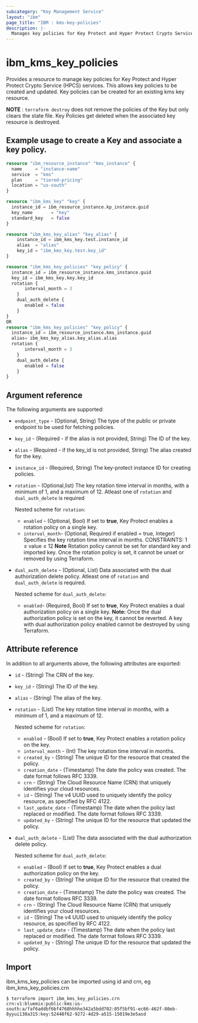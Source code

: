 ```yaml
---
subcategory: "Key Management Service"
layout: "ibm"
page_title: "IBM : kms-key-policies"
description: |-
  Manages key policies for Key Protect and Hyper Protect Crypto Service (HPCS) services
---
```


# ibm_kms_key_policies

Provides a resource to manage key policies for Key Protect and Hyper Protect Crypto Service (HPCS) services. This allows key policies to be created and updated. Key policies can be created for an existing kms key resource.

**NOTE**
: `terraform destroy` does not remove the policies of the Key but only clears the state file. Key Policies get deleted when the associated key resource is destroyed.


## Example usage to create a Key and associate a key policy.

```terraform
resource "ibm_resource_instance" "kms_instance" {
  name     = "instance-name"
  service  = "kms"
  plan     = "tiered-pricing"
  location = "us-south"
}

resource "ibm_kms_key" "key" {
  instance_id = ibm_resource_instance.kp_instance.guid
  key_name       = "key"
  standard_key   = false
}

resource "ibm_kms_key_alias" "key_alias" {
    instance_id = ibm_kms_key.test.instance_id
    alias  = "alias"
    key_id = "ibm_kms_key.test.key_id"
}

resource "ibm_kms_key_policies" "key_policy" {
  instance_id = ibm_resource_instance.kms_instance.guid
  key_id = ibm_kms_key.key.key_id
  rotation {
       interval_month = 3
    }
    dual_auth_delete {
       enabled = false
    }
}
OR
resource "ibm_kms_key_policies" "key_policy" {
  instance_id = ibm_resource_instance.kms_instance.guid
  alias= ibm_kms_key_alias.key_alias.alias
  rotation {
       interval_month = 3
    }
    dual_auth_delete {
       enabled = false
    }
}
```

## Argument reference

The following arguments are supported:

- `endpoint_type` - (Optional, String) The type of the public or private endpoint to be used for fetching policies.
- `key_id` - (Required - if the alias is not provided, String) The ID of the key.
- `alias` - (Required - if the key_id is not provided, String) The alias created for the key.
- `instance_id` - (Required, String) The key-protect instance ID for creating policies.
- `rotation` - (Optional,list) The key rotation time interval in months, with a minimum of 1, and a maximum of 12. Atleast one of `rotation` and `dual_auth_delete` is required

  Nested scheme for `rotation`:
    - `enabled` - (Optional, Bool) If set to **true**, Key Protect enables a rotation policy on a single key.
    - `interval_month`- (Optional, Required if enabled = true, Integer) Specifies the key rotation time interval in months. CONSTRAINTS: 1 ≤ value ≤ 12 **Note** Rotation policy cannot be set for standard key and imported key. Once the rotation policy is set, it cannot be unset or removed by using Terraform.
- `dual_auth_delete` - (Optional, List) Data associated with the dual authorization delete policy. Atleast one of `rotation` and `dual_auth_delete` is required.

    Nested scheme for `dual_auth_delete`:
    - `enabled`- (Required, Bool) If set to **true**, Key Protect enables a dual authorization policy on a single key. **Note:** Once the dual authorization policy is set on the key, it cannot be reverted. A key with dual authorization policy enabled cannot be destroyed by using  Terraform.

## Attribute reference

In addition to all arguments above, the following attributes are exported:

- `id` - (String) The CRN of the key.
- `key_id` - (String) The ID of the key.
- `alias`  - (String) The alias of the key.
- `rotation` - (List) The key rotation time interval in months, with a minimum of 1, and a maximum of 12.

    Nested scheme for `rotation`:
    - `enabled` - (Bool) If set to **true**, Key Protect enables a rotation policy on the key.
    - `interval_month` - (Int) The key rotation time interval in months.
    - `created_by` - (String) The unique ID for the resource that created the policy.
    - `creation_date` - (Timestamp) The date the policy was created. The date format follows RFC 3339.
    - `crn` - (String) The Cloud Resource Name (CRN) that uniquely identifies your cloud resources.
    - `id` - (String) The v4 UUID used to uniquely identify the policy resource, as specified by RFC 4122.
    - `last_update_date` - (Timestamp)  The date when the policy last replaced or modified. The date format follows RFC 3339.
    - `updated_by` - (String) The unique ID for the resource that updated the policy.

- `dual_auth_delete` - (List) The data associated with the dual authorization delete policy.

     Nested scheme for `dual_auth_delete`:
     - `enabled` - (Bool) If set to **true**, Key Protect enables a dual authorization policy on the key.
     - `created_by` - (String) The unique ID for the resource that created the policy.
     - `creation_date` - (Timestamp) The date the policy was created. The date format follows RFC 3339.
     - `crn` - (String) The Cloud Resource Name (CRN) that uniquely identifies your cloud resources.
     - `id` - (String) The v4 UUID used to uniquely identify the policy resource, as specified by RFC 4122.
     - `last_update_date` - (Timestamp)  The date when the policy last replaced or modified. The date format follows RFC 3339.
     - `updated_by` - (String) The unique ID for the resource that updated the policy.

## Import

ibm_kms_key_policies can be imported using id and crn, eg ibm_kms_key_policies.crn

```
$ terraform import ibm_kms_key_policies.crn crn:v1:bluemix:public:kms:us-south:a/faf6addbf6bf4768hhhhe342a5bdd702:05f5bf91-ec66-462f-80eb-8yyui138a315:key:52448f62-9272-4d29-a515-15019e3e5asd
```